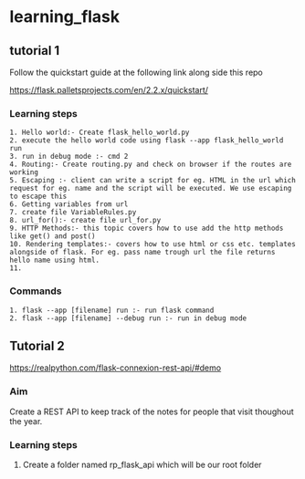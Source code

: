 # learning_flask

## tutorial 1
Follow the quickstart guide at the following link along side this repo

https://flask.palletsprojects.com/en/2.2.x/quickstart/

### Learning steps
    
    1. Hello world:- Create flask_hello_world.py
    2. execute the hello world code using flask --app flask_hello_world run
    3. run in debug mode :- cmd 2
    4. Routing:- Create routing.py and check on browser if the routes are working
    5. Escaping :- client can write a script for eg. HTML in the url which request for eg. name and the script will be executed. We use escaping to escape this
    6. Getting variables from url
    7. create file VariableRules.py
    8. url_for():- create file url_for.py
    9. HTTP Methods:- this topic covers how to use add the http methods like get() and post()
    10. Rendering templates:- covers how to use html or css etc. templates alongside of flask. For eg. pass name trough url the file returns hello name using html.
    11. 

### Commands 
    1. flask --app [filename] run :- run flask command
    2. flask --app [filename] --debug run :- run in debug mode


## Tutorial 2

https://realpython.com/flask-connexion-rest-api/#demo


### Aim

Create a REST API to keep track of the notes for people that visit thoughout the year.
### Learning steps

1. Create a folder named rp_flask_api which will be our root folder